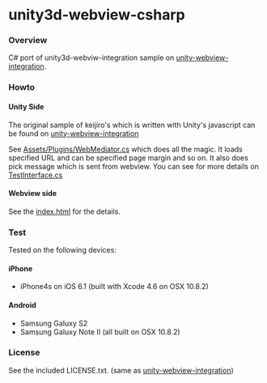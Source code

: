 unity3d-webview-csharp
======================

### Overview

C# port of unity3d-webviw-integration sample on [unity-webview-integration](https://github.com/keijiro/unity-webview-integration).

### Howto

#### Unity Side

The original sample of keijiro's which is written with Unity's javascript can be found on [unity-webview-integration](https://github.com/keijiro/unity-webview-integration)

See [Assets/Plugins/WebMediator.cs](https://github.com/kimsama/unity3d-webview-csharp/blob/master/unity/Assets/Plugins/WebMediator.cs) which does all the magic. It loads specified URL and can be specified page margin and so on. It also does pick message which is sent from webview. 
You can see for more details on [TestInterface.cs](https://github.com/kimsama/unity3d-webview-csharp/blob/master/unity/Assets/Scripts/TestInterface.cs)

#### Webview side

See the [index.html](https://github.com/keijiro/unity-webview-integration/blob/gh-pages/index.html) for the details.

### Test
Tested on the following devices:

#### iPhone
* iPhone4s on iOS 6.1 (built with Xcode 4.6 on OSX 10.8.2)

#### Android
* Samsung Galuxy S2
* Samsung Galuxy Note II
(all built on OSX 10.8.2)

### License

See the included LICENSE.txt. (same as  [unity-webview-integration](https://github.com/keijiro/unity-webview-integration))



